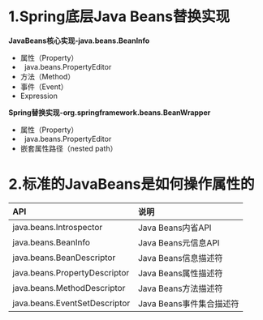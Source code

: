 # 1.Spring底层Java Beans替换实现
**JavaBeans核心实现-java.beans.BeanInfo**<br/>
+ 属性（Property）
+ &nbsp;&nbsp;java.beans.PropertyEditor
+ 方法（Method）
+ 事件（Event）
+ Expression

**Spring替换实现-org.springframework.beans.BeanWrapper**<br/>
+ 属性（Property）
+ &nbsp;&nbsp;java.beans.PropertyEditor
+ 嵌套属性路径（nested path）

# 2.标准的JavaBeans是如何操作属性的
|API|说明|
|:-|:-|
|java.beans.Introspector|Java Beans内省API|
|java.beans.BeanInfo|Java Beans元信息API|
|java.beans.BeanDescriptor|Java Beans信息描述符|
|java.beans.PropertyDescriptor|Java Beans属性描述符|
|java.beans.MethodDescriptor|Java Beans方法描述符|
|java.beans.EventSetDescriptor|Java Beans事件集合描述符|
